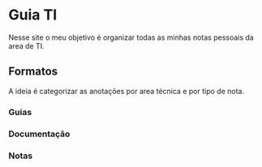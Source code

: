# Guia TI 

Nesse site o meu objetivo é organizar todas as minhas notas pessoais da area de TI.


## Formatos

A ideia é categorizar as anotações por area técnica e por tipo de nota. 

### Guias

### Documentação

### Notas
